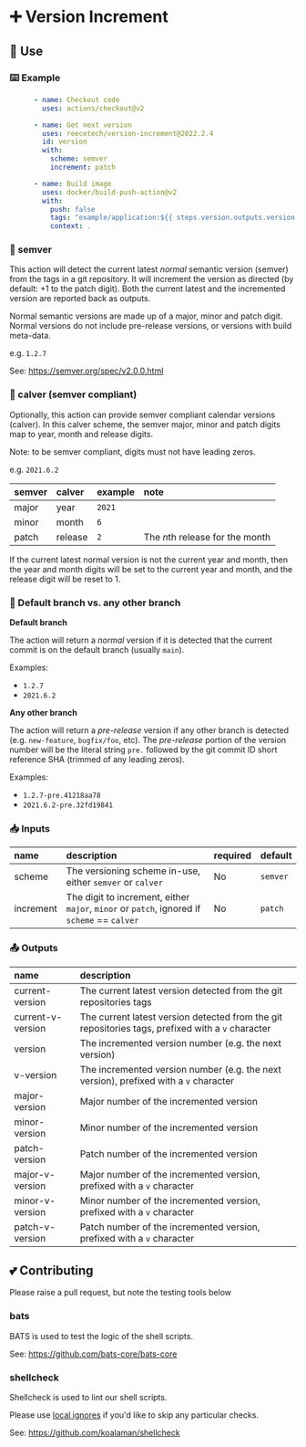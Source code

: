 # ➕ Version Increment

## 📄 Use

### ⌨️ Example

```yaml
      - name: Checkout code
        uses: actions/checkout@v2

      - name: Get next version
        uses: reecetech/version-increment@2022.2.4
        id: version
        with:
          scheme: semver
          increment: patch

      - name: Build image
        uses: docker/build-push-action@v2
        with:
          push: false
          tags: "example/application:${{ steps.version.outputs.version }}"
          context: .
```

### 🔖 semver
This action will detect the current latest _normal_ semantic version (semver) from the tags in
a git repository.  It will increment the version as directed (by default: +1 to
the patch digit).  Both the current latest and the incremented version are
reported back as outputs.

Normal semantic versions are made up of a major, minor and patch digit.  Normal
versions do not include pre-release versions, or versions with build meta-data.

e.g. `1.2.7`

See: https://semver.org/spec/v2.0.0.html

### 📅 calver (semver compliant)

Optionally, this action can provide semver compliant calendar versions (calver).
In this calver scheme, the semver  major, minor and patch digits map to year,
month and release digits.

Note: to be semver compliant, digits must not have leading zeros.

e.g. `2021.6.2`

| semver | calver  | example | note |
| :---   | :---    | :---    | :--- |
| major  | year    | `2021`  |
| minor  | month   | `6`     |
| patch  | release | `2`     | The *n*th release for the month |

If the current latest normal version is not the current year and month, then the year and month digits will be
set to the current year and month, and the release digit will be reset to 1.

### 🎋 Default branch vs. any other branch

**Default branch**

The action will return a _normal_ version if it is detected that the current commit is on the default branch (usually `main`).

Examples:
* `1.2.7`
* `2021.6.2`

**Any other branch**

The action will return a _pre-release_ version if any other branch is detected (e.g. `new-feature`, `bugfix/foo`, etc).  The _pre-release_ portion of the version number will be the literal string `pre.` followed by the git commit ID short reference SHA (trimmed of any leading zeros).

Examples:
* `1.2.7-pre.41218aa78`
* `2021.6.2-pre.32fd19841`

### 📥 Inputs

| name      | description                                               | required | default  |
| :---      | :---                                                      | :---     | :---     |
| scheme    | The versioning scheme in-use, either `semver` or `calver` | No       | `semver` |
| increment | The digit to increment, either `major`, `minor` or `patch`, ignored if `scheme` == `calver` | No | `patch` |

### 📤 Outputs

| name              | description                                                                                       |
| :---              | :---                                                                                              |
| current-version   | The current latest version detected from the git repositories tags                                |
| current-v-version | The current latest version detected from the git repositories tags, prefixed with a `v` character |
| version           | The incremented version number (e.g. the next version)                                            |
| v-version         | The incremented version number (e.g. the next version), prefixed with a `v` character             |
| major-version     | Major number of the incremented version                                                           |
| minor-version     | Minor number of the incremented version                                                           |
| patch-version     | Patch number of the incremented version                                                           |
| major-v-version   | Major number of the incremented version, prefixed with a `v` character                            |
| minor-v-version   | Minor number of the incremented version, prefixed with a `v` character                            |
| patch-v-version   | Patch number of the incremented version, prefixed with a `v` character                            |

## 💕 Contributing

Please raise a pull request, but note the testing tools below

### bats

BATS is used to test the logic of the shell scripts.

See: https://github.com/bats-core/bats-core

### shellcheck

Shellcheck is used to lint our shell scripts.

Please use [local ignores](https://stackoverflow.com/a/52659039) if you'd like to skip any particular checks.

See: https://github.com/koalaman/shellcheck
